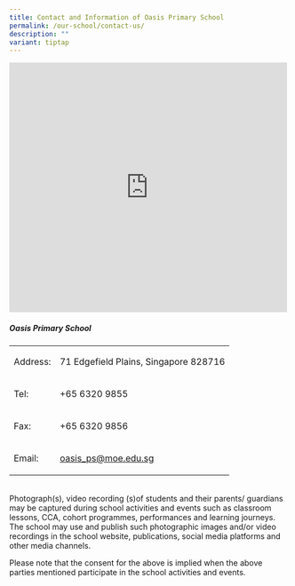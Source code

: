 ```yaml
---
title: Contact and Information of Oasis Primary School
permalink: /our-school/contact-us/
description: ""
variant: tiptap
---
```

<div class="iframe-wrapper">
<iframe style="border:0;" height="450" width="500" allowfullscreen="true" frameborder="0" src="https://www.google.com/maps/embed?pb=!1m18!1m12!1m3!1d3988.6191870009225!2d103.90877821461417!3d1.404771498975483!2m3!1f0!2f0!3f0!3m2!1i1024!2i768!4f13.1!3m3!1m2!1s0x31da15fedda64d61%3A0x609377487266e96a!2sOasis%20Primary%20School!5e0!3m2!1sen!2ssg!4v1665634879662!5m2!1sen!2ssg"></iframe>
</div>
<h5><strong>Oasis Primary School</strong></h5>
<table style="minWidth: 50px">
<colgroup>
<col>
<col>
</colgroup>
<tbody>
<tr>
<td rowspan="1" colspan="1">
<p>Address:</p>
</td>
<td rowspan="1" colspan="1">
<p>71 Edgefield Plains, Singapore 828716</p>
</td>
</tr>
<tr>
<td rowspan="1" colspan="1">
<p>Tel:</p>
</td>
<td rowspan="1" colspan="1">
<p>+65 6320 9855</p>
</td>
</tr>
<tr>
<td rowspan="1" colspan="1">
<p>Fax:</p>
</td>
<td rowspan="1" colspan="1">
<p>+65 6320 9856</p>
</td>
</tr>
<tr>
<td rowspan="1" colspan="1">
<p>Email:</p>
</td>
<td rowspan="1" colspan="1">
<p><a href="mailto:oasis_ps@moe.edu.sg" rel="noopener noreferrer nofollow" target="_blank">oasis_ps@moe.edu.sg</a>
</p>
</td>
</tr>
</tbody>
</table>
<p>
<br>Photograph(s), video recording (s)of students and their parents/ guardians
may be captured during school activities and events such as classroom lessons,
CCA, cohort programmes, performances and learning journeys. The school
may use and publish such photographic images and/or video recordings in
the school website, publications, social media platforms and other media
channels.</p>
<p>Please note that the consent for the above is implied when the above parties
mentioned participate in the school activities and events.</p>